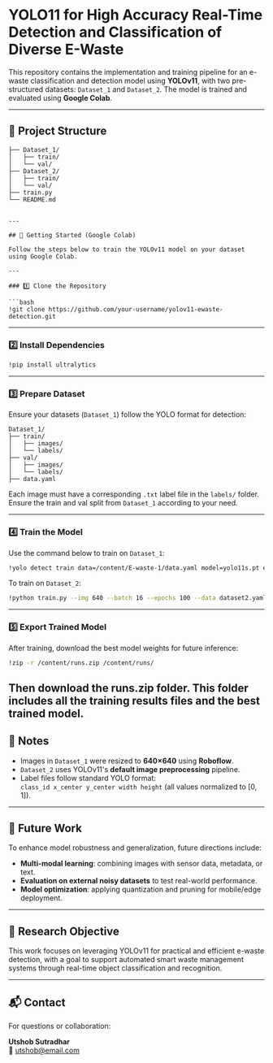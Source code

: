 # YOLO11 for High Accuracy Real-Time Detection and Classification of Diverse E-Waste

This repository contains the implementation and training pipeline for an e-waste classification and detection model using **YOLOv11**, with two pre-structured datasets: `Dataset_1` and `Dataset_2`. The model is trained and evaluated using **Google Colab**.

---

## 📁 Project Structure

```
├── Dataset_1/
│   ├── train/
│   └── val/
├── Dataset_2/
│   ├── train/
│   └── val/                
├── train.py                                                           
└── README.md


---

## 🚀 Getting Started (Google Colab)

Follow the steps below to train the YOLOv11 model on your dataset using Google Colab.

---

### 1️⃣ Clone the Repository

```bash
!git clone https://github.com/your-username/yolov11-ewaste-detection.git
```

---

### 2️⃣ Install Dependencies

```bash
!pip install ultralytics
```
---

### 3️⃣ Prepare Dataset

Ensure your datasets (`Dataset_1`) follow the YOLO format for detection:

```
Dataset_1/
├── train/
│   ├── images/
│   └── labels/
├── val/
│   ├── images/
│   └── labels/
├── data.yaml 
```

Each image must have a corresponding `.txt` label file in the `labels/` folder.
Ensure the train and val split from `Dataset_1` according to your need.

---

### 4️⃣ Train the Model

Use the command below to train on `Dataset_1`:

```bash
!yolo detect train data=/content/E-waste-1/data.yaml model=yolo11s.pt epochs=50 imgsz=640
```

To train on `Dataset_2`:

```bash
!python train.py --img 640 --batch 16 --epochs 100 --data dataset2.yaml --weights yolov11.pt --name yolo11_dataset2
```

---

### 5️⃣ Export Trained Model

After training, download the best model weights for future inference:

```bash
!zip -r /content/runs.zip /content/runs/
```

Then download the runs.zip folder. This folder includes all the training results files and the best trained model.
---



## 📌 Notes

- Images in `Dataset_1` were resized to **640×640** using **Roboflow**.
- `Dataset_2` uses YOLOv11's **default image preprocessing** pipeline.
- Label files follow standard YOLO format:  
  `class_id x_center y_center width height` (all values normalized to [0, 1]).

---

## 🔬 Future Work

To enhance model robustness and generalization, future directions include:

- **Multi-modal learning**: combining images with sensor data, metadata, or text.
- **Evaluation on external noisy datasets** to test real-world performance.
- **Model optimization**: applying quantization and pruning for mobile/edge deployment.

---

## 🧠 Research Objective

This work focuses on leveraging YOLOv11 for practical and efficient e-waste detection, with a goal to support automated smart waste management systems through real-time object classification and recognition.

---

## 📬 Contact

For questions or collaboration:

**Utshob Sutradhar**  
📧 utshob@email.com 


